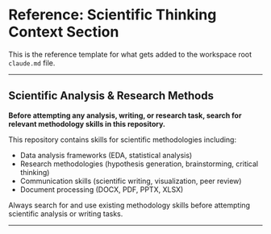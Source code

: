 # Reference: Scientific Thinking Context Section

This is the reference template for what gets added to the workspace root `claude.md` file.

---

## Scientific Analysis & Research Methods

**Before attempting any analysis, writing, or research task, search for relevant methodology skills in this repository.**

This repository contains skills for scientific methodologies including:
- Data analysis frameworks (EDA, statistical analysis)
- Research methodologies (hypothesis generation, brainstorming, critical thinking)
- Communication skills (scientific writing, visualization, peer review)
- Document processing (DOCX, PDF, PPTX, XLSX)

Always search for and use existing methodology skills before attempting scientific analysis or writing tasks.

---
